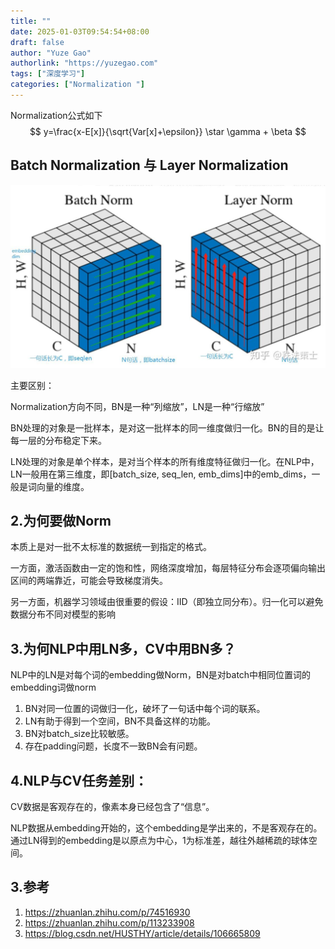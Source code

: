 ```yaml
---
title: ""
date: 2025-01-03T09:54:54+08:00
draft: false
author: "Yuze Gao"
authorlink: "https://yuzegao.com"
tags: ["深度学习"]
categories: ["Normalization "]
---
```


Normalization公式如下
$$
y=\frac{x-E[x]}{\sqrt{Var[x]+\epsilon}} \star \gamma + \beta
$$
## Batch Normalization 与 Layer Normalization

![](../images/Normalization-1.jpg)

主要区别：

Normalization方向不同，BN是一种“列缩放”，LN是一种“行缩放”

BN处理的对象是一批样本，是对这一批样本的同一维度做归一化。BN的目的是让每一层的分布稳定下来。

LN处理的对象是单个样本，是对当个样本的所有维度特征做归一化。在NLP中，LN一般用在第三维度，即[batch_size, seq_len, emb_dims]中的emb_dims，一般是词向量的维度。

## 2.为何要做Norm

本质上是对一批不太标准的数据统一到指定的格式。

一方面，激活函数由一定的饱和性，网络深度增加，每层特征分布会逐项偏向输出区间的两端靠近，可能会导致梯度消失。

另一方面，机器学习领域由很重要的假设：IID（即独立同分布）。归一化可以避免数据分布不同对模型的影响

## 3.为何NLP中用LN多，CV中用BN多？

NLP中的LN是对每个词的embedding做Norm，BN是对batch中相同位置词的embedding词做norm

1. BN对同一位置的词做归一化，破坏了一句话中每个词的联系。
2. LN有助于得到一个空间，BN不具备这样的功能。
3. BN对batch_size比较敏感。
4. 存在padding问题，长度不一致BN会有问题。

## 4.NLP与CV任务差别：

CV数据是客观存在的，像素本身已经包含了“信息”。

NLP数据从embedding开始的，这个embedding是学出来的，不是客观存在的。通过LN得到的embedding是以原点为中心，1为标准差，越往外越稀疏的球体空间。

## 3.参考

1. https://zhuanlan.zhihu.com/p/74516930
2. https://zhuanlan.zhihu.com/p/113233908
3. https://blog.csdn.net/HUSTHY/article/details/106665809

